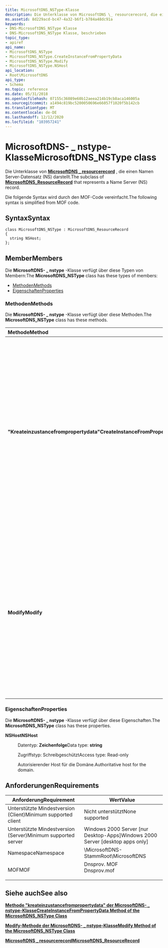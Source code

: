 ```yaml
---
title: MicrosoftDNS_NSType-Klasse
description: Die Unterklasse von MicrosoftDNS \_ resourcerecord, die einen Namen Server-Datensatz (NS) darstellt.
ms.assetid: 8d229acd-bc47-4a32-b6f1-b784a48dc91a
keywords:
- DNS-MicrosoftDNS_NSType Klasse
- DNS-MicrosoftDNS_NSType Klasse, beschrieben
topic_type:
- apiref
api_name:
- MicrosoftDNS_NSType
- MicrosoftDNS_NSType.CreateInstanceFromPropertyData
- MicrosoftDNS_NSType.Modify
- MicrosoftDNS_NSType.NSHost
api_location:
- Root\MicrosoftDNS
api_type:
- Schema
ms.topic: reference
ms.date: 05/31/2018
ms.openlocfilehash: 07155c36089e60b12aeea214b19cb8aca146005a
ms.sourcegitcommit: a1494c819bc5200050696e66057f1020f5b142cb
ms.translationtype: MT
ms.contentlocale: de-DE
ms.lasthandoff: 12/12/2020
ms.locfileid: "103957241"
---
```

# <a name="microsoftdns_nstype-class"></a><span data-ttu-id="ad4ef-105">MicrosoftDNS- \_ nstype-Klasse</span><span class="sxs-lookup"><span data-stu-id="ad4ef-105">MicrosoftDNS\_NSType class</span></span>

<span data-ttu-id="ad4ef-106">Die Unterklasse von [**MicrosoftDNS \_ resourcerecord**](microsoftdns-resourcerecord.md) , die einen Namen Server-Datensatz (NS) darstellt.</span><span class="sxs-lookup"><span data-stu-id="ad4ef-106">The subclass of [**MicrosoftDNS\_ResourceRecord**](microsoftdns-resourcerecord.md) that represents a Name Server (NS) record.</span></span>

<span data-ttu-id="ad4ef-107">Die folgende Syntax wird durch den MOF-Code vereinfacht.</span><span class="sxs-lookup"><span data-stu-id="ad4ef-107">The following syntax is simplified from MOF code.</span></span>

## <a name="syntax"></a><span data-ttu-id="ad4ef-108">Syntax</span><span class="sxs-lookup"><span data-stu-id="ad4ef-108">Syntax</span></span>

``` syntax
class MicrosoftDNS_NSType : MicrosoftDNS_ResourceRecord
{
  string NSHost;
};
```

## <a name="members"></a><span data-ttu-id="ad4ef-109">Member</span><span class="sxs-lookup"><span data-stu-id="ad4ef-109">Members</span></span>

<span data-ttu-id="ad4ef-110">Die **MicrosoftDNS- \_ nstype** -Klasse verfügt über diese Typen von Membern:</span><span class="sxs-lookup"><span data-stu-id="ad4ef-110">The **MicrosoftDNS\_NSType** class has these types of members:</span></span>

-   [<span data-ttu-id="ad4ef-111">Methoden</span><span class="sxs-lookup"><span data-stu-id="ad4ef-111">Methods</span></span>](#methods)
-   [<span data-ttu-id="ad4ef-112">Eigenschaften</span><span class="sxs-lookup"><span data-stu-id="ad4ef-112">Properties</span></span>](#properties)

### <a name="methods"></a><span data-ttu-id="ad4ef-113">Methoden</span><span class="sxs-lookup"><span data-stu-id="ad4ef-113">Methods</span></span>

<span data-ttu-id="ad4ef-114">Die **MicrosoftDNS- \_ nstype** -Klasse verfügt über diese Methoden.</span><span class="sxs-lookup"><span data-stu-id="ad4ef-114">The **MicrosoftDNS\_NSType** class has these methods.</span></span>



| <span data-ttu-id="ad4ef-115">Methode</span><span class="sxs-lookup"><span data-stu-id="ad4ef-115">Method</span></span>                             | <span data-ttu-id="ad4ef-116">BESCHREIBUNG</span><span class="sxs-lookup"><span data-stu-id="ad4ef-116">Description</span></span>                                                                                                                                                                                                                                                                                                                                                      |
|:-----------------------------------|:-----------------------------------------------------------------------------------------------------------------------------------------------------------------------------------------------------------------------------------------------------------------------------------------------------------------------------------------------------------------|
| <span data-ttu-id="ad4ef-117">**"Kreateinzustancefrompropertydata"**</span><span class="sxs-lookup"><span data-stu-id="ad4ef-117">**CreateInstanceFromPropertyData**</span></span> | <span data-ttu-id="ad4ef-118">Instanziiert einen DNS-NS-Ressourcen Eintrag auf der Grundlage der Daten in den Eingabe Parametern der Methode: dem DNS-Server Namen des Datensatzes, dem Container Namen, dem Besitzer Namen, der Klasse (Standard = in), dem Gültigkeitsdauer Wert und dem Host mit der Autorität für die Domäne.</span><span class="sxs-lookup"><span data-stu-id="ad4ef-118">Instantiates a DNS NS Resource Record based on the data in the method's input parameters: the record's DNS Server Name, Container Name, Owner Name, class (default = IN), time-to-live value and the host with authority for the domain.</span></span> <span data-ttu-id="ad4ef-119">Es wird ein Verweis auf das neue-Objekt als Output-Parameter zurückgegeben.</span><span class="sxs-lookup"><span data-stu-id="ad4ef-119">It returns a reference to the new object as an output parameter.</span></span> <br/> <span data-ttu-id="ad4ef-120">Qualifizierer: implementiert, statisch</span><span class="sxs-lookup"><span data-stu-id="ad4ef-120">Qualifiers: Implemented, static</span></span><br/> |
| <span data-ttu-id="ad4ef-121">**Modify**</span><span class="sxs-lookup"><span data-stu-id="ad4ef-121">**Modify**</span></span>                         | <span data-ttu-id="ad4ef-122">Aktualisiert die TTL-und NS-Hosts auf die Werte, die als Eingabeparameter dieser Methode angegeben werden.</span><span class="sxs-lookup"><span data-stu-id="ad4ef-122">Updates the TTL and NS Host to the values specified as the input parameters of this method.</span></span> <span data-ttu-id="ad4ef-123">Wenn kein neuer Wert für einen Parameter angegeben wird, wird der aktuelle Wert für den Parameter nicht geändert.</span><span class="sxs-lookup"><span data-stu-id="ad4ef-123">If a new value for a parameter is not specified, then the current value for the parameter is not changed.</span></span> <span data-ttu-id="ad4ef-124">Die-Methode gibt einen Verweis auf das geänderte-Objekt als Output-Parameter zurück.</span><span class="sxs-lookup"><span data-stu-id="ad4ef-124">The method returns a reference to the modified object as an output parameter.</span></span> <br/> <span data-ttu-id="ad4ef-125">Qualifizierer: Implementiert</span><span class="sxs-lookup"><span data-stu-id="ad4ef-125">Qualifiers: Implemented</span></span><br/>                               |



 

### <a name="properties"></a><span data-ttu-id="ad4ef-126">Eigenschaften</span><span class="sxs-lookup"><span data-stu-id="ad4ef-126">Properties</span></span>

<span data-ttu-id="ad4ef-127">Die **MicrosoftDNS- \_ nstype** -Klasse verfügt über diese Eigenschaften.</span><span class="sxs-lookup"><span data-stu-id="ad4ef-127">The **MicrosoftDNS\_NSType** class has these properties.</span></span>

<dl> <dt>

<span data-ttu-id="ad4ef-128">**NSHost**</span><span class="sxs-lookup"><span data-stu-id="ad4ef-128">**NSHost**</span></span>
</dt> <dd> <dl> <dt>

<span data-ttu-id="ad4ef-129">Datentyp: **Zeichenfolge**</span><span class="sxs-lookup"><span data-stu-id="ad4ef-129">Data type: **string**</span></span>
</dt> <dt>

<span data-ttu-id="ad4ef-130">Zugriffstyp: Schreibgeschützt</span><span class="sxs-lookup"><span data-stu-id="ad4ef-130">Access type: Read-only</span></span>
</dt> </dl>

<span data-ttu-id="ad4ef-131">Autorisierender Host für die Domäne.</span><span class="sxs-lookup"><span data-stu-id="ad4ef-131">Authoritative host for the domain.</span></span>

</dd> </dl>

## <a name="requirements"></a><span data-ttu-id="ad4ef-132">Anforderungen</span><span class="sxs-lookup"><span data-stu-id="ad4ef-132">Requirements</span></span>



| <span data-ttu-id="ad4ef-133">Anforderung</span><span class="sxs-lookup"><span data-stu-id="ad4ef-133">Requirement</span></span> | <span data-ttu-id="ad4ef-134">Wert</span><span class="sxs-lookup"><span data-stu-id="ad4ef-134">Value</span></span> |
|-------------------------------------|----------------------------------------------------------------------------------------|
| <span data-ttu-id="ad4ef-135">Unterstützte Mindestversion (Client)</span><span class="sxs-lookup"><span data-stu-id="ad4ef-135">Minimum supported client</span></span><br/> | <span data-ttu-id="ad4ef-136">Nicht unterstützt</span><span class="sxs-lookup"><span data-stu-id="ad4ef-136">None supported</span></span><br/>                                                              |
| <span data-ttu-id="ad4ef-137">Unterstützte Mindestversion (Server)</span><span class="sxs-lookup"><span data-stu-id="ad4ef-137">Minimum supported server</span></span><br/> | <span data-ttu-id="ad4ef-138">Windows 2000 Server \[nur Desktop-Apps\]</span><span class="sxs-lookup"><span data-stu-id="ad4ef-138">Windows 2000 Server \[desktop apps only\]</span></span><br/>                                   |
| <span data-ttu-id="ad4ef-139">Namespace</span><span class="sxs-lookup"><span data-stu-id="ad4ef-139">Namespace</span></span><br/>                | <span data-ttu-id="ad4ef-140">\\MicrosoftDNS-Stamm</span><span class="sxs-lookup"><span data-stu-id="ad4ef-140">Root\\MicrosoftDNS</span></span><br/>                                                          |
| <span data-ttu-id="ad4ef-141">MOF</span><span class="sxs-lookup"><span data-stu-id="ad4ef-141">MOF</span></span><br/>                      | <dl> <span data-ttu-id="ad4ef-142"><dt>Dnsprov. MOF</dt></span><span class="sxs-lookup"><span data-stu-id="ad4ef-142"><dt>Dnsprov.mof</dt></span></span> </dl> |



## <a name="see-also"></a><span data-ttu-id="ad4ef-143">Siehe auch</span><span class="sxs-lookup"><span data-stu-id="ad4ef-143">See also</span></span>

<dl> <dt>

[<span data-ttu-id="ad4ef-144">**Methode "kreateinzustancefrompropertydata" der MicrosoftDNS- \_ nstype-Klasse**</span><span class="sxs-lookup"><span data-stu-id="ad4ef-144">**CreateInstanceFromPropertyData Method of the MicrosoftDNS\_NSType Class**</span></span>](microsoftdns-nstype-createinstancefrompropertydata.md)
</dt> <dt>

[<span data-ttu-id="ad4ef-145">**Modify-Methode der MicrosoftDNS- \_ nstype-Klasse**</span><span class="sxs-lookup"><span data-stu-id="ad4ef-145">**Modify Method of the MicrosoftDNS\_NSType Class**</span></span>](microsoftdns-nstype-modify.md)
</dt> <dt>

[<span data-ttu-id="ad4ef-146">**MicrosoftDNS \_ resourcerecord**</span><span class="sxs-lookup"><span data-stu-id="ad4ef-146">**MicrosoftDNS\_ResourceRecord**</span></span>](microsoftdns-resourcerecord.md)
</dt> </dl>

 

 






